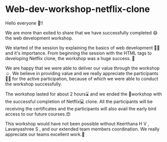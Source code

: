 # Web-dev-workshop-netflix-clone

Hello everyone 🤗!!

We are more than exited to share that we have successfully completed 😄 the web development workshop.

We started of the session by explaining the basics of web development 🧑‍💻 and it's importance. From beginning the session with the HTML tags to developing Netflix clone, the workshop was a huge success. 🎯

We are happy that we were able to deliver our value through the workshop ☺️.
We believe in providing value and we really appreciate the participants🧑‍💻 for the active participation, because of which we were able to conduct the workshop successfully.


The workshop lasted for about 2 hours⌛ and we ended the 📖workshop with the successful completion of Netflix💻 clone.
All the participants will be receiving the certificates and the participants will also avail the early bird access to our future courses.😍

This workshop would have not been possible without Keerthana H V , Lavanyashree S , and our extended team members coordination. We really appreciate our teams excellent work.🥳
